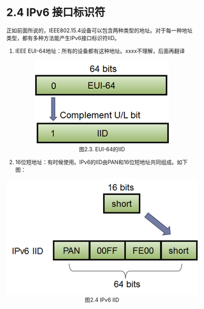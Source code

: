 # 2.4 IPv6 接口标识符

正如前面所说的，IEEE802.15.4设备可以包含两种类型的地址。对于每一种地址类型，都有多种方法能产生IPv6接口标识符IID。
1. IEEE EUI-64地址：所有的设备都有这种地址。xxxx不理解，后面再翻译

<center><img src="images/iot_in_five_days/2/image003.png" /></center>

<center>图2.3. EUI-64的IID</center>

2. 16位短地址：有时候使用。IPv6的IID由PAN和16位短地址共同组成。如下图：

<center><img src="images/iot_in_five_days/2/image004.png" /></center>

<center>图2.4 IPv6 IID</center>

